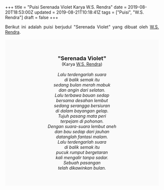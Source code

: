 +++
title = "Puisi Serenada Violet Karya W.S. Rendra"
date = 2019-08-20T18:53:00Z
updated = 2019-08-21T10:18:41Z
tags = ["Puisi", "W.S. Rendra"]
draft = false
+++

<div dir="ltr" style="text-align: left;" trbidi="on"><div style="text-align: justify;">Berikut ini adalah puisi berjudul "Serenada Violet" yang dibuat oleh <a href="https://ensiklopedia.kemdikbud.go.id/sastra/artikel/Rendra" target="_blank">W.S. Rendra</a>.</div><br /><div style="background: #FAFAFA; font-size: 14px; height: auto; margin: 0 auto; padding: 50px; text-align: center; width: auto;"><span style="font-size: 18px;"><b>"Serenada Violet"</b></span><br />(Karya <a href="https://www.sekata.web.id/tags/w.s.-rendra" target="_blank">W.S. Rendra</a>) <br /><br /><i>Lalu terdengarlah suara<br />di balik semak itu<br />sedang bulan merah mabuk<br />dan angin dari selatan.<br />Lalu terbawa bauan sedap<br />bersama desahan lembut<br />sedang serangga bersiuran<br />di dalam bayangan gelap.<br />Tujuh pasang mata peri<br />terpejam di pohonan.<br />Dengan suara-suara lembut aneh<br />dan bau sedap dari jauhan<br />datanglah fantasi malam.<br />Lalu terdengarlah suara<br />di balik semak itu<br />pucuk rumput bergetaran<br />kali mengalir tanpa sadar.<br />Sebuah pasangan<br />telah dikawinkan bulan.</i> </div></div>
